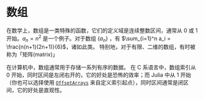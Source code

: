 # 数组
在数学上，数组是一类特殊的函数，它们的定义域是连续整数区间，通常从 0 或 1 开始。$a_n = n^2$ 是一个例子。对于数组 $\{a_n\}$ ，有 $\sum_{i=1}^n a_i = \frac{n(n+1)(2n+1)}{6}$，诸如此类。
特别地，对于有限、二维的数组，有时被称为「矩阵(matrix)」

在计算机中，数组通常用于存储一系列有序的数据。
在 C 系语言中，数组索引从 0 开始，同时区间是左闭右开的，它的好处是恐怖的效率；而 Julia 中从 1 开始（你也可以选择使用 [`OffsetArrays`](https://github.com/JuliaArrays/OffsetArrays.jl) 来自定义索引起点），同时区间通常是闭区间，它的好处是直观性。
